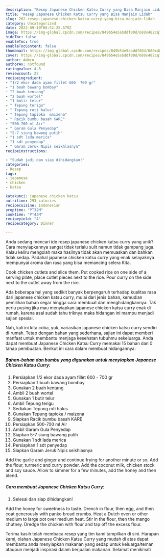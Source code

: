 ```yaml
---
description: "Resep Japanese Chicken Katsu Curry yang Bisa Manjain Lidah"
title: "Resep Japanese Chicken Katsu Curry yang Bisa Manjain Lidah"
slug: 262-resep-japanese-chicken-katsu-curry-yang-bisa-manjain-lidah
category: Uncategorized
date: 2022-09-19T08:52:25.579Z
image: https://img-global.cpcdn.com/recipes/849b54e5abddf80d/680x482cq70/japanese-chicken-katsu-curry-foto-resep-utama.jpg
hideToc: false
enableToc: true
enableTocContent: false
thumbnail: https://img-global.cpcdn.com/recipes/849b54e5abddf80d/680x482cq70/japanese-chicken-katsu-curry-foto-resep-utama.jpg
cover: https://img-global.cpcdn.com/recipes/849b54e5abddf80d/680x482cq70/japanese-chicken-katsu-curry-foto-resep-utama.jpg
author: Admin
authorAv: notfound
ratingvalue: 4.8
reviewcount: 22
recipeingredient:
- "1/2 ekor dada ayam fillet 600  700 gr"
- "1 buah bawang bombay"
- "2 buah kentang"
- "2 buah wortel"
- "1 butir telur"
- " Tepung terigu"
- " Tepung roti halus"
- " Tepung tapioka  maizena"
- " Racik bumbu basah KARE"
- "500-700 ml Air"
- " Garam Gula Penyedap"
- "5-7 siung bawang putih"
- "1 sdt lada merica"
- "1 sdt penyedap"
- " Garam Jeruk Nipis seikhlasnya"
recipeinstructions:

- "Sudah jadi dan siap dihidangkan!"
categories:
- Resep
tags:
- japanese
- chicken
- katsu

katakunci: japanese chicken katsu 
nutrition: 293 calories
recipecuisine: Indonesian
preptime: "PT32M"
cooktime: "PT43M"
recipeyield: "4"
recipecategory: Dinner

---
```





Anda sedang mencari ide resep japanese chicken katsu curry yang unik? Cara menyiapkannya sangat tidak terlalu sulit namun tidak gampang juga. Kalau keliru mengolah maka hasilnya tidak akan memuaskan dan bahkan tidak sedap. Padahal japanese chicken katsu curry yang enak selayaknya mempunyai aroma dan rasa yang bisa memancing selera Kita.





Cook chicken cutlets and slice them. Put cooked rice on one side of a serving plate, place cutlet pieces next to the rice. Pour curry on the side next to the cutlet away from the rice.

Ada beberapa hal yang sedikit banyak berpengaruh terhadap kualitas rasa dari japanese chicken katsu curry, mulai dari jenis bahan, kemudian pemilihan bahan segar hingga cara membuat dan menghidangkannya. Tak perlu pusing jika mau menyiapkan japanese chicken katsu curry enak di rumah, karena asal sudah tahu triknya maka hidangan ini mampu menjadi sajian spesial.






Nah, kali ini kita coba, yuk, variasikan japanese chicken katsu curry sendiri di rumah. Tetap dengan bahan yang sederhana, sajian ini dapat memberi manfaat untuk membantu menjaga kesehatan tubuhmu sekeluarga. Anda dapat membuat Japanese Chicken Katsu Curry memakai 15 bahan dan 0 tahap pembuatan. Berikut ini cara dalam membuat hidangannya.

<!--inarticleads1-->

##### Bahan-bahan dan bumbu yang digunakan untuk menyiapkan Japanese Chicken Katsu Curry:

1. Persiapkan 1/2 ekor dada ayam fillet 600 - 700 gr
1. Persiapkan 1 buah bawang bombay
1. Gunakan 2 buah kentang
1. Ambil 2 buah wortel
1. Gunakan 1 butir telur
1. Ambil  Tepung terigu
1. Sediakan  Tepung roti halus
1. Gunakan  Tepung tapioka / maizena
1. Siapkan  Racik bumbu basah KARE
1. Persiapkan 500-700 ml Air
1. Ambil  Garam Gula Penyedap
1. Siapkan 5-7 siung bawang putih
1. Gunakan 1 sdt lada merica
1. Persiapkan 1 sdt penyedap
1. Siapkan  Garam Jeruk Nipis seikhlasnya


Add the garlic and ginger and continue frying for another minute or so. Add the flour, turmeric and curry powder. Add the coconut milk, chicken stock and soy sauce. Allow to simmer for a few minutes, add the honey and then blend. 

<!--inarticleads2-->

##### Cara membuat Japanese Chicken Katsu Curry:


1. Selesai dan siap dihidangkan!

Add the honey for sweetness to taste. Drench in flour, then egg, and then coat generously with panko bread crumbs. Heat a Dutch oven or other medium to large pot over medium heat. Stir in the flour, then the mango chutney. Dredge the chicken with flour and tap off the excess flour. 

Terima kasih telah membaca resep yang tim kami tampilkan di sini. Harapan kami, olahan Japanese Chicken Katsu Curry yang mudah di atas dapat membantu anda menyiapkan makanan yang sedap untuk keluarga/teman ataupun menjadi inspirasi dalam berjualan makanan. Selamat menikmati
